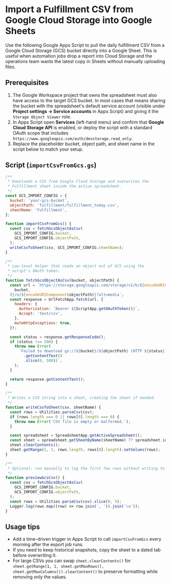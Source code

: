 # Import a Fulfillment CSV from Google Cloud Storage into Google Sheets

Use the following Google Apps Script to pull the daily fulfillment CSV from a Google Cloud Storage (GCS) bucket directly into a Google Sheet. This is useful when automation jobs drop a report into Cloud Storage and the operations team wants the latest copy in Sheets without manually uploading files.

## Prerequisites

1. The Google Workspace project that owns the spreadsheet must also have access to the target GCS bucket. In most cases that means sharing the bucket with the spreadsheet's default service account (visible under **Project settings → Service accounts** in Apps Script) and giving it the `Storage Object Viewer` role.
2. In Apps Script open **Services** (left-hand menu) and confirm that **Google Cloud Storage API** is enabled, or deploy the script with a standard OAuth scope that includes `https://www.googleapis.com/auth/devstorage.read_only`.
3. Replace the placeholder bucket, object path, and sheet name in the script below to match your setup.

## Script (`importCsvFromGcs.gs`)

```javascript
/**
 * Downloads a CSV from Google Cloud Storage and overwrites the
 * Fulfillment sheet inside the active spreadsheet.
 */
const GCS_IMPORT_CONFIG = {
  bucket: 'your-gcs-bucket',
  objectPath: 'fulfillment/fulfillment_today.csv',
  sheetName: 'Fulfillment',
};

function importCsvFromGcs() {
  const csv = fetchGcsObjectAsCsv(
    GCS_IMPORT_CONFIG.bucket,
    GCS_IMPORT_CONFIG.objectPath,
  );
  writeCsvToSheet(csv, GCS_IMPORT_CONFIG.sheetName);
}

/**
 * Low-level helper that reads an object out of GCS using the
 * script's OAuth token.
 */
function fetchGcsObjectAsCsv(bucket, objectPath) {
  const url = `https://storage.googleapis.com/storage/v1/b/${encodeURIComponent(
    bucket,
  )}/o/${encodeURIComponent(objectPath)}?alt=media`;
  const response = UrlFetchApp.fetch(url, {
    headers: {
      Authorization: `Bearer ${ScriptApp.getOAuthToken()}`,
      Accept: 'text/csv',
    },
    muteHttpExceptions: true,
  });

  const status = response.getResponseCode();
  if (status !== 200) {
    throw new Error(
      `Failed to download gs://${bucket}/${objectPath} (HTTP ${status}): ${response
        .getContentText()
        .slice(0, 500)}`,
    );
  }

  return response.getContentText();
}

/**
 * Writes a CSV string into a sheet, creating the sheet if needed.
 */
function writeCsvToSheet(csv, sheetName) {
  const rows = Utilities.parseCsv(csv);
  if (rows.length === 0 || rows[0].length === 0) {
    throw new Error('CSV file is empty or malformed.');
  }

  const spreadsheet = SpreadsheetApp.getActiveSpreadsheet();
  const sheet = spreadsheet.getSheetByName(sheetName) ?? spreadsheet.insertSheet(sheetName);
  sheet.clearContents();
  sheet.getRange(1, 1, rows.length, rows[0].length).setValues(rows);
}

/**
 * Optional: run manually to log the first few rows without writing to the sheet.
 */
function previewGcsCsv() {
  const csv = fetchGcsObjectAsCsv(
    GCS_IMPORT_CONFIG.bucket,
    GCS_IMPORT_CONFIG.objectPath,
  );
  const rows = Utilities.parseCsv(csv).slice(0, 5);
  Logger.log(rows.map((row) => row.join(', ')).join('\n'));
}
```

## Usage tips

- Add a time-driven trigger in Apps Script to call `importCsvFromGcs` every morning after the export job runs.
- If you need to keep historical snapshots, copy the sheet to a dated tab before overwriting it.
- For large CSVs you can swap `sheet.clearContents()` for `sheet.getRange(1, 1, sheet.getMaxRows(), sheet.getMaxColumns()).clearContent()` to preserve formatting while removing only the values.

